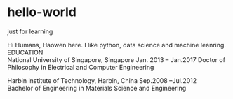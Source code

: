 # hello-world
just for learning

Hi Humans,
Haowen here. I like python, data science and machine leanring.
EDUCATION                                                            
National University of Singapore, Singapore 
Jan. 2013 – Jan.2017
Doctor of Philosophy in Electrical and Computer Engineering

Harbin institute of Technology, Harbin, China Sep.2008 –Jul.2012   
Bachelor of Engineering in Materials Science and Engineering
